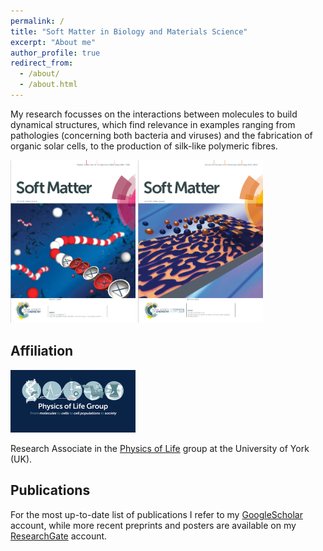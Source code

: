 ```yaml
---
permalink: /
title: "Soft Matter in Biology and Materials Science"
excerpt: "About me"
author_profile: true
redirect_from: 
  - /about/
  - /about.html
---
```


My research  focusses on the interactions between molecules to build dynamical structures, which find relevance in examples ranging from pathologies (concerning both bacteria and viruses) and the fabrication of organic solar cells, to the production of silk-like polymeric fibres.


<img src="https://github.com/CharleySchaefer/charleyschaefer.github.io/blob/master/files/CoverSoftMatter2018.png" alt="drawing" width="200"/> <img src="https://github.com/CharleySchaefer/charleyschaefer.github.io/blob/master/files/CoverSoftMatter2019.png" alt="drawing" width="200"/>

Affiliation
----

<img src="https://github.com/CharleySchaefer/charleyschaefer.github.io/blob/master/images/PoL-logo-tall-800x400.jpeg" alt="drawing" width="200"/>

Research Associate in the [Physics of Life](https://www.york.ac.uk/physics/research/physics-of-life/) group at the University of York (UK).

Publications
----
For the most up-to-date list of publications I refer to my [GoogleScholar](https://scholar.google.co.uk/citations?user=SKHIHrEAAAAJ&hl=nl) account, while more recent preprints and posters are available on my [ResearchGate](https://www.researchgate.net/profile/Charley_Schaefer2) account.


